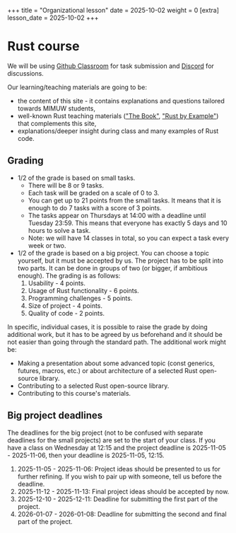 +++
title = "Organizational lesson"
date = 2025-10-02
weight = 0
[extra]
lesson_date = 2025-10-02
+++

# Rust course

We will be using [Github Classroom](https://classroom.github.com) for task submission and [Discord](https://discord.gg/UyvepYkPs9) for discussions.

Our learning/teaching materials are going to be:
- the content of this site - it contains explanations and questions tailored towards MIMUW students,
- well-known Rust teaching materials (["The Book"](https://doc.rust-lang.org/stable/book/), ["Rust by Example"](https://doc.rust-lang.org/rust-by-example/index.html)) that complements this site,
- explanations/deeper insight during class and many examples of Rust code.

## Grading

- 1/2 of the grade is based on small tasks.
  - There will be 8 or 9 tasks.
  - Each task will be graded on a scale of 0 to 3.
  - You can get up to 21 points from the small tasks. It means that it is enough to do 7 tasks with a score of 3 points.
  - The tasks appear on Thursdays at 14:00 with a deadline until Tuesday 23:59. This means that everyone has exactly 5 days and 10 hours to solve a task.
  - Note: we will have 14 classes in total, so you can expect a task every week or two.
- 1/2 of the grade is based on a big project. You can choose a topic yourself, but it must be accepted by us. The project has to be split into two parts. It can be done in groups of two (or bigger, if ambitious enough). The grading is as follows:
  1. Usability - 4 points.
  2. Usage of Rust functionality - 6 points.
  3. Programming challenges - 5 points.
  4. Size of project - 4 points.
  5. Quality of code - 2 points.

In specific, individual cases, it is possible to raise the grade by doing additional work, but it has to be agreed by us beforehand and it should be not easier than going through the standard path.
The additional work might be:
- Making a presentation about some advanced topic (const generics, futures, macros, etc.) or about architecture of a selected Rust open-source library.
- Contributing to a selected Rust open-source library.
- Contributing to this course's materials.

## Big project deadlines

The deadlines for the big project (not to be confused with separate deadlines for the small projects) are set to the start of your class.
If you have a class on Wednesday at 12:15 and the project deadline is 2025-11-05 - 2025-11-06, then your deadline is 2025-11-05, 12:15.

1. 2025-11-05 - 2025-11-06: Project ideas should be presented to us for further refining. If you wish to pair up with someone, tell us before the deadline.
2. 2025-11-12 - 2025-11-13: Final project ideas should be accepted by now.
3. 2025-12-10 - 2025-12-11: Deadline for submitting the first part of the project.
4. 2026-01-07 - 2026-01-08: Deadline for submitting the second and final part of the project.
